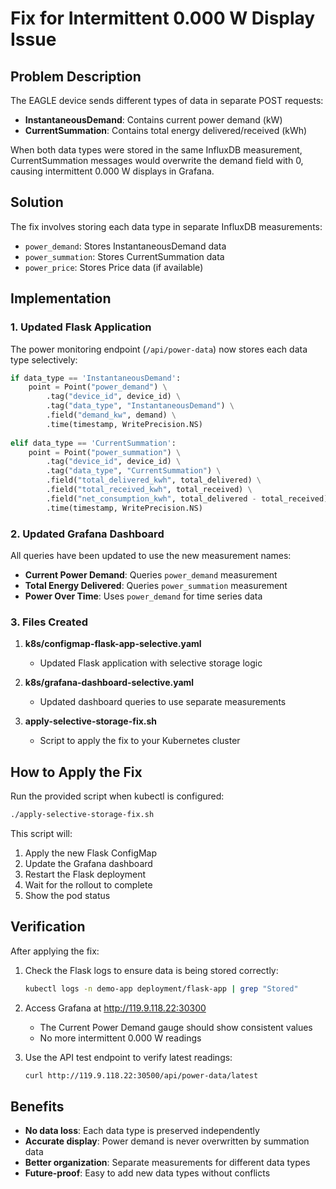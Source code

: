 # Fix for Intermittent 0.000 W Display Issue

## Problem Description

The EAGLE device sends different types of data in separate POST requests:
- **InstantaneousDemand**: Contains current power demand (kW)
- **CurrentSummation**: Contains total energy delivered/received (kWh)

When both data types were stored in the same InfluxDB measurement, CurrentSummation messages would overwrite the demand field with 0, causing intermittent 0.000 W displays in Grafana.

## Solution

The fix involves storing each data type in separate InfluxDB measurements:
- `power_demand`: Stores InstantaneousDemand data
- `power_summation`: Stores CurrentSummation data
- `power_price`: Stores Price data (if available)

## Implementation

### 1. Updated Flask Application

The power monitoring endpoint (`/api/power-data`) now stores each data type selectively:

```python
if data_type == 'InstantaneousDemand':
    point = Point("power_demand") \
        .tag("device_id", device_id) \
        .tag("data_type", "InstantaneousDemand") \
        .field("demand_kw", demand) \
        .time(timestamp, WritePrecision.NS)
    
elif data_type == 'CurrentSummation':
    point = Point("power_summation") \
        .tag("device_id", device_id) \
        .tag("data_type", "CurrentSummation") \
        .field("total_delivered_kwh", total_delivered) \
        .field("total_received_kwh", total_received) \
        .field("net_consumption_kwh", total_delivered - total_received) \
        .time(timestamp, WritePrecision.NS)
```

### 2. Updated Grafana Dashboard

All queries have been updated to use the new measurement names:

- **Current Power Demand**: Queries `power_demand` measurement
- **Total Energy Delivered**: Queries `power_summation` measurement
- **Power Over Time**: Uses `power_demand` for time series data

### 3. Files Created

1. **k8s/configmap-flask-app-selective.yaml**
   - Updated Flask application with selective storage logic
   
2. **k8s/grafana-dashboard-selective.yaml**
   - Updated dashboard queries to use separate measurements
   
3. **apply-selective-storage-fix.sh**
   - Script to apply the fix to your Kubernetes cluster

## How to Apply the Fix

Run the provided script when kubectl is configured:

```bash
./apply-selective-storage-fix.sh
```

This script will:
1. Apply the new Flask ConfigMap
2. Update the Grafana dashboard
3. Restart the Flask deployment
4. Wait for the rollout to complete
5. Show the pod status

## Verification

After applying the fix:

1. Check the Flask logs to ensure data is being stored correctly:
   ```bash
   kubectl logs -n demo-app deployment/flask-app | grep "Stored"
   ```
   
2. Access Grafana at http://119.9.118.22:30300
   - The Current Power Demand gauge should show consistent values
   - No more intermittent 0.000 W readings

3. Use the API test endpoint to verify latest readings:
   ```bash
   curl http://119.9.118.22:30500/api/power-data/latest
   ```

## Benefits

- **No data loss**: Each data type is preserved independently
- **Accurate display**: Power demand is never overwritten by summation data
- **Better organization**: Separate measurements for different data types
- **Future-proof**: Easy to add new data types without conflicts